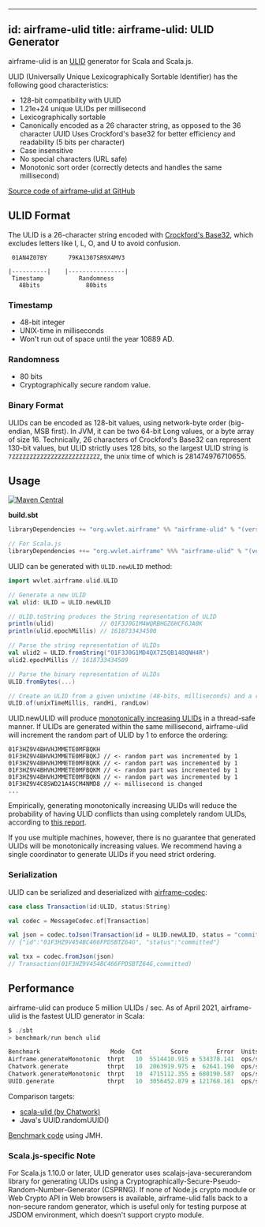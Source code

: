 
---
id: airframe-ulid
title: airframe-ulid: ULID Generator
---

airframe-ulid is an [ULID](https://github.com/ulid/spec) generator for Scala and Scala.js. 

ULID (Universally Unique Lexicographically Sortable Identifier) has the following good characteristics:

- 128-bit compatibility with UUID
- 1.21e+24 unique ULIDs per millisecond
- Lexicographically sortable
- Canonically encoded as a 26 character string, as opposed to the 36 character UUID
Uses Crockford's base32 for better efficiency and readability (5 bits per character)
- Case insensitive
- No special characters (URL safe)
- Monotonic sort order (correctly detects and handles the same millisecond)

[Source code of airframe-ulid at GitHub](https://github.com/wvlet/airframe/tree/master/airframe-ulid)

## ULID Format

The ULID is a 26-character string encoded with [Crockford's Base32](https://www.crockford.com/base32.html), which excludes letters like I, L, O, and U to avoid confusion.

```
 01AN4Z07BY      79KA1307SR9X4MV3

|----------|    |----------------|
 Timestamp          Randomness
   48bits             80bits
```

### Timestamp

- 48-bit integer
- UNIX-time in milliseconds
- Won't run out of space until the year 10889 AD.

### Randomness

- 80 bits
- Cryptographically secure random value.

### Binary Format

ULIDs can be encoded as 128-bit values, using network-byte order (big-endian, MSB first). In JVM, it can be two 64-bit Long values, or a byte array of size 16. Technically, 26 characters of Crockford's Base32 can represent 130-bit values, but ULID strictly uses 128 bits, so the largest ULID string is `7ZZZZZZZZZZZZZZZZZZZZZZZZZ`, the unix time of which is 281474976710655.

## Usage

[![Maven Central](https://maven-badges.herokuapp.com/maven-central/org.wvlet.airframe/airframe-ulid_2.12/badge.svg)](https://maven-badges.herokuapp.com/maven-central/org.wvlet.airframe/airframe-ulid_2.12/)

__build.sbt__
```scala
libraryDependencies += "org.wvlet.airframe" %% "airframe-ulid" % "(version)"

// For Scala.js
libraryDependencies ++= "org.wvlet.airframe" %%% "airframe-ulid" % "(version)"
```

ULID can be generated with `ULID.newULID` method:

```scala
import wvlet.airframe.ulid.ULID

// Generate a new ULID
val ulid: ULID = ULID.newULID

// ULID.toString produces the String representation of ULID
println(ulid)             // 01F3J0G1M4WQRBHGZ6HCF6JA0K
println(ulid.epochMillis) // 1618733434500

// Parse the string representation of ULIDs 
val ulid2 = ULID.fromString("01F3J0G1MD4QX7Z5QB148QNH4R")
ulid2.epochMillis // 1618733434509

// Parse the binary representation of ULIDs
ULID.fromBytes(...)

// Create an ULID from a given unixtime (48-bits, milliseconds) and a random value (80-bits) 
ULID.of(unixTimeMillis, randHi, randLow)
```


ULID.newULID will produce [monotonically increasing ULIDs](https://github.com/ulid/spec#monotonicity) in a thread-safe manner. If ULIDs are generated within the same millisecond, airframe-ulid will increment the random part of ULID by 1 to enforce the ordering:

```
01F3HZ9V4BHVHJMMETE0MFBQKH
01F3HZ9V4BHVHJMMETE0MFBQKJ // <- random part was incremented by 1
01F3HZ9V4BHVHJMMETE0MFBQKK // <- random part was incremented by 1
01F3HZ9V4BHVHJMMETE0MFBQKM // <- random part was incremented by 1
01F3HZ9V4BHVHJMMETE0MFBQKN // <- random part was incremented by 1
01F3HZ9V4C8SWD21A4SCM4NMD8 // <- millisecond is changed
...
```

Empirically, generating monotonically increasing ULIDs will reduce the probability of having ULID conflicts than using completely random ULIDs, according to [this report](https://medium.com/zendesk-engineering/how-probable-are-collisions-with-ulids-monotonic-option-d604d3ed2de).

If you use multiple machines, however, there is no guarantee that generated ULIDs will be monotonically increasing values. We recommend having a single coordinator to generate ULIDs if you need strict ordering.


### Serialization

ULID can be serialized and deserialized with [airframe-codec](airframe-codec.md): 
```scala
case class Transaction(id:ULID, status:String)

val codec = MessageCodec.of[Transaction]

val json = codec.toJson(Transaction(id = ULID.newULID, status = "committed")) 
// {"id":"01F3HZ9V454BC466FPDSBTZ64G", "status":"committed"}

val txx = codec.fromJson(json)
// Transaction(01F3HZ9V454BC466FPDSBTZ64G,committed)
```

## Performance

airframe-ulid can produce 5 million ULIDs / sec. As of April 2021, airframe-ulid is the fastest ULID generator in Scala: 

```scala
$ ./sbt
> benchmark/run bench ulid

Benchmark                    Mode  Cnt        Score        Error  Units
Airframe.generateMonotonic  thrpt   10  5514410.915 ± 534378.141  ops/s
Chatwork.generate           thrpt   10  2063919.975 ±  62641.190  ops/s
Chatwork.generateMonotonic  thrpt   10  4715112.355 ± 680190.587  ops/s
UUID.generate               thrpt   10  3056452.879 ± 121768.161  ops/s
```

Comparison targets:
- [scala-ulid (by Chatwork)](https://github.com/chatwork/scala-ulid)
- Java's UUID.randomUUID()

[Benchmark code](https://github.com/wvlet/airframe/blob/master/airframe-benchmark/src/main/scala/wvlet/airframe/benchmark/ulid/ULIDBenchmark.scala) using JMH.


### Scala.js-specific Note

For Scala.js 1.10.0 or later, ULID generator uses scalajs-java-securerandom library for generating ULIDs using a Cryptographically-Secure-Pseudo-Random-Number-Generator (CSPRNG).
If none of Node.js crypto module or Web Crypto API in Web browsers is available, airframe-ulid falls back to a non-secure random generator, which is useful only for testing purpose at JSDOM environment, which doesn't support crypto module.
